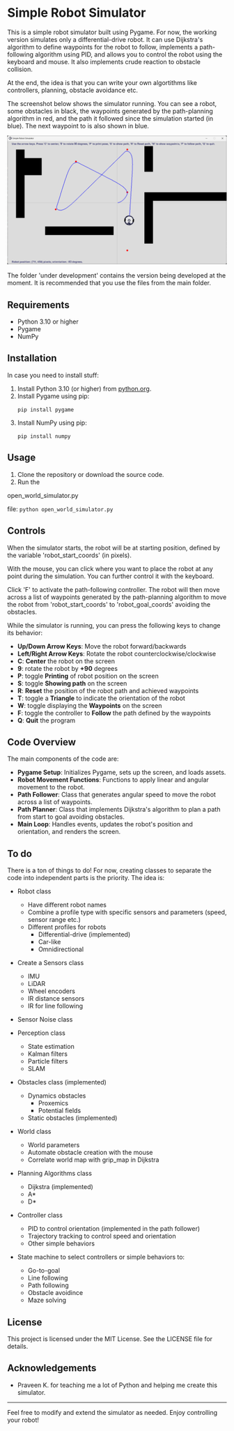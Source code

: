 # Simple Robot Simulator

This is a simple robot simulator built using Pygame. For now, the working version simulates only a differential-drive robot. It can use Dijkstra's algorithm to define waypoints for the robot to follow, implements a path-following algorithm using PID, and allows you to control the robot using the keyboard and mouse. It also implements crude reaction to obstacle collision. 

At the end, the idea is that you can write your own algortithms like controllers, planning, obstacle avoidance etc.

The screenshot below shows the simulator running. You can see a robot, some obstacles in black, the waypoints generated by the path-planning algorithm in red, and the path it followed since the simulation started (in blue). The next waypoint to is also shown in blue.

![Simple Robot Simulator screenshot](SimRobSim.png)

The folder 'under development' contains the version being developed at the moment. It is recommended that you use the files from the main folder.

## Requirements

- Python 3.10 or higher
- Pygame
- NumPy

## Installation

In case you need to install stuff:

1. Install Python 3.10 (or higher) from [python.org](https://www.python.org/).
2. Install Pygame using pip:
    ```
    pip install pygame
    ```
3. Install NumPy using pip:
    ```
    pip install numpy
    ```


## Usage

1. Clone the repository or download the source code.
2. Run the 

open_world_simulator.py

 file:
    ```
    python open_world_simulator.py
    ```

## Controls

When the simulator starts, the robot will be at starting position, defined by the variable 'robot_start_coords' (in pixels). 

With the mouse, you can click where you want to place the robot at any point during the simulation. You can further control it with the keyboard.

Click 'F' to activate the path-following controller. The robot will then move across a list of waypoints generated by the path-planning algorithm to move the robot from 'robot_start_coords' to 'robot_goal_coords' avoiding the obstacles.

While the simulator is running, you can press the following keys to change its behavior:

- **Up/Down Arrow Keys**: Move the robot forward/backwards
- **Left/Right Arrow Keys**: Rotate the robot counterclockwise/clockwise
- **C**: **Center** the robot on the screen
- **9**: rotate the robot by **+90** degrees
- **P**: toggle **Printing** of robot position on the screen
- **S**: toggle **Showing path** on the screen
- **R**: **Reset** the position of the robot path and achieved waypoints
- **T**: toggle a **Triangle** to indicate the orientation of the robot
- **W**: toggle displaying the **Waypoints** on the screen
- **F**: toggle the controller to **Follow** the path defined by the waypoints
- **Q**: **Quit** the program

## Code Overview

The main components of the code are:

- **Pygame Setup**: Initializes Pygame, sets up the screen, and loads assets.
- **Robot Movement Functions**: Functions to apply linear and angular movement to the robot.
- **Path Follower**: Class that generates angular speed to move the robot across a list of waypoints. 
- **Path Planner**: Class that implements Dijkstra's algorithm to plan a path from start to goal avoiding obstacles.
- **Main Loop**: Handles events, updates the robot's position and orientation, and renders the screen.

## To do

There is a ton of things to do! For now, creating classes to separate the code into independent parts is the priority. The idea is:

* Robot class
    - Have different robot names
	- Combine a profile type with specific sensors and parameters (speed, sensor range etc.)
    - Different profiles for robots 
        - Differential-drive (implemented)
        - Car-like
        - Omnidirectional

* Create a Sensors class
    - IMU
    - LiDAR
    - Wheel encoders
    - IR distance sensors
    - IR for line following
* Sensor Noise class 

* Perception class
    - State estimation 
    - Kalman filters
    - Particle filters
    - SLAM

* Obstacles class (implemented)
    - Dynamics obstacles
        - Proxemics
        - Potential fields
    - Static obstacles (implemented)

* World class
    - World parameters
    - Automate obstacle creation with the mouse
    - Correlate world map with grip_map in Dijkstra

* Planning Algorithms class
    - Dijkstra (implemented)
    - A*
    - D*

* Controller class
    - PID to control orientation (implemented in the path follower)
    - Trajectory tracking to control speed and orientation
    - Other simple behaviors

* State machine to select controllers or simple behaviors to:
    - Go-to-goal 
    - Line following
    - Path following
	- Obstacle avoidince
    - Maze solving


## License

This project is licensed under the MIT License. See the LICENSE file for details.

## Acknowledgements

- Praveen K. for teaching me a lot of Python and helping me create this simulator.

---

Feel free to modify and extend the simulator as needed. Enjoy controlling your robot!